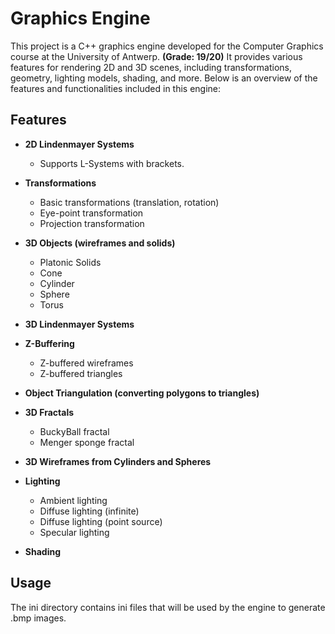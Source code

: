 # Graphics Engine

This project is a C++ graphics engine developed for the Computer Graphics course at the University of Antwerp. **(Grade: 19/20)** It provides various features for rendering 2D and 3D scenes, including transformations, geometry, lighting models, shading, and more. Below is an overview of the features and functionalities included in this engine:

## Features

- **2D Lindenmayer Systems**
  - Supports L-Systems with brackets.

- **Transformations**
  - Basic transformations (translation, rotation)
  - Eye-point transformation
  - Projection transformation

- **3D Objects (wireframes and solids)**
  - Platonic Solids
  - Cone
  - Cylinder
  - Sphere
  - Torus

- **3D Lindenmayer Systems**

- **Z-Buffering**
  - Z-buffered wireframes
  - Z-buffered triangles

- **Object Triangulation (converting polygons to triangles)**

- **3D Fractals**
  - BuckyBall fractal
  - Menger sponge fractal

- **3D Wireframes from Cylinders and Spheres**

- **Lighting**
  - Ambient lighting
  - Diffuse lighting (infinite)
  - Diffuse lighting (point source)
  - Specular lighting

- **Shading**
 
## Usage

The ini directory contains ini files that will be used by the engine to generate .bmp images.
